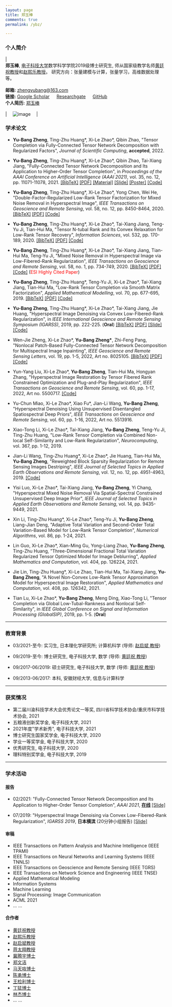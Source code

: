 ```yaml
---
layout: page
title: 郑玉棒
comments: true
permalink: /ybz/

---
```



<style>
.biblist { }

/* The item */
.biblist li { }

/* You can define custom styles for plstyle field here. */


/*************************************
   The box that contain BibTeX code
 *************************************/
div.noshow { display: none; }
div.BibTeX {
  margin-right: 1%;
  margin-left: 3%;
  margin-top: 1.2em;
  margin-bottom: 1.3em;
  border: 1px solid silver;
  padding: 0.3em 0.5em;
  background: #eeeeee;
}
div.BibTeX pre { font-size: 85%; overflow: auto;  width: 100%; }
</style>

<script>
function toggleBibtex(articleid) {
  var bib = document.getElementById('bib_'+articleid);
  if (bib) {
    if(bib.className.indexOf('BibTeX') != -1) {
    bib.className.indexOf('noshow') == -1?bib.className = 'BibTeX noshow':bib.className = 'BibTeX';
    }
  } else {
    return;
  }
}
</script>




### 个人简介
 
| <br>**郑玉棒**, [电子科技大学](https://www.uestc.edu.cn/)数学科学学院2019级博士研究生, 师从国家级教学名师[黄廷祝教授](http://www.math.uestc.edu.cn/info/1081/2041.htm)和[赵熙乐教授](https://zhaoxile.github.io/)。 研究方向：张量建模与计算，张量学习，高维数据处理等。 <br> <br> **邮箱:** <zhengyubang@163.com>  <br> **链接:** [Google Scholar](https://scholar.google.com/citations?hl=en&user=3KH22NkAAAAJ)  &emsp; [Researchgate](https://www.researchgate.net/profile/Yu_Bang_Zheng)  &emsp; [GitHub](https://github.com/YuBangZheng/) <br> **个人简历:** [郑玉棒](https://yubangzheng.github.io/images/CV_yubangzheng.pdf) <br><br>| &emsp;![image](https://yubangzheng.github.io/images/yubangzheng4.jpg)&emsp; |


### 学术论文

* **Yu-Bang Zheng**, Ting-Zhu Huang\*, Xi-Le Zhao\*, Qibin Zhao, \"Tensor Completion via Fully-Connected Tensor Network Decomposition with Regularized Factors\", _Journal of Scientific Computing_, **accepted**, 2022.


* **Yu-Bang Zheng**, Ting-Zhu Huang\*, Xi-Le Zhao\*, Qibin Zhao, Tai-Xiang Jiang, \"Fully-Connected Tensor Network Decomposition and Its Application to Higher-Order Tensor Completion\", in _Proceedings of the AAAI Conference on Artificial Intelligence (AAAI 2021)_, vol. 35, no. 12, pp. 11071-11078, 2021. <a href="javascript:toggleBibtex('zhengFCTN2021')" class="textlink">[BibTeX]</a> [[PDF]](https://ojs.aaai.org/index.php/AAAI/article/view/17321) [[Material]](https://yubangzheng.github.io/papers/Supplementary_Material_FCTN_decomposition.pdf) [[Slide]](https://yubangzheng.github.io/papers/Slide_FCTN_decomposition.pdf) [[Poster]](https://yubangzheng.github.io/papers/Poster_FCTN_decomposition.pdf) [[Code]](https://yubangzheng.github.io/codes/code_FCTN_Decomposition.zip)

<div id="bib_zhengFCTN2021" class="BibTeX noshow">
<pre>
@inproceedings{zhengFCTN2021,
  title={Fully-Connected Tensor Network Decomposition and Its Application to Higher-Order Tensor Completion}, 
  author={Zheng, Yu-Bang and Huang, Ting-Zhu and Zhao, Xi-Le and Zhao, Qibin and Jiang, Tai-Xiang}, 
  booktitle={Proceedings of the AAAI Conference on Artificial Intelligence},
  volume={35},
  number={12},
  pages={11071-11078},
  year={2021},  
}
</pre>
</div>


* **Yu-Bang Zheng**, Ting-Zhu Huang\*, Xi-Le Zhao\*, Yong Chen, Wei He, \"Double-Factor-Regularized Low-Rank Tensor Factorization for Mixed Noise Removal in Hyperspectral Image\", _IEEE Transactions on Geoscience and Remote Sensing_, vol. 58, no. 12, pp. 8450-8464, 2020. <a href="javascript:toggleBibtex('TGRS_LRTFDFR')" class="textlink">[BibTeX]</a> [[PDF]](https://ieeexplore.ieee.org/document/9084248) [[Code]](https://yubangzheng.github.io/codes/code_LRTFDFR.zip)

<div id="bib_TGRS_LRTFDFR" class="BibTeX noshow">
<pre>
@article{TGRS_LRTFDFR,
  author = {Yu-Bang Zheng and Ting-Zhu Huang and Xi-Le Zhao and Yong Chen and Wei He}, 
  journal = {IEEE Transactions on Geoscience and Remote Sensing},  
  title = {Double-Factor-Regularized Low-Rank Tensor Factorization for Mixed Noise Removal in Hyperspectral Image},
  year={2020},
  volume={58},
  number={12},
  pages={8450-8464},
  month={Dec.},
}
</pre>
</div>


* **Yu-Bang Zheng**, Ting-Zhu Huang\*, Xi-Le Zhao\*, Tai-Xiang Jiang, Teng-Yu Ji, Tian-Hui Ma, \"Tensor N-tubal Rank and Its Convex Relaxation for Low-Rank Tensor Recovery\", _Information Sciences_, vol. 532, pp. 170-189, 2020. <a href="javascript:toggleBibtex('IS_Ntubal')" class="textlink">[BibTeX]</a> [[PDF]](https://www.sciencedirect.com/science/article/pii/S0020025520303923) [[Code]](https://yubangzheng.github.io/codes/code_WSTNN.zip)

<div id="bib_IS_Ntubal" class="BibTeX noshow">
<pre>
@article{IS_Ntubal,
  author = {Yu-Bang Zheng and Ting-Zhu Huang and Xi-Le Zhao and Tai-Xiang Jiang and Teng-Yu Ji and Tian-Hui Ma},
  journal = {Information Sciences},
  title = {Tensor {N}-tubal rank and its convex relaxation for low-rank tensor recovery},
  volume = {532},
  pages = {170-189},
  year = {2020},
  month={Sep.},
}
</pre>
</div>


* **Yu-Bang Zheng**, Ting-Zhu Huang\*, Xi-Le Zhao\*, Tai-Xiang Jiang, Tian-Hui Ma, Teng-Yu Ji, \"Mixed Noise Removal in Hyperspectral Image via Low-Fibered-Rank Regularization\", _IEEE Transactions on Geoscience and Remote Sensing_, vol. 58, no. 1, pp. 734-749, 2020. <a href="javascript:toggleBibtex('TGRS_fibered')" class="textlink">[BibTeX]</a> [[PDF]](https://ieeexplore.ieee.org/document/8854307) [[Code]](https://yubangzheng.github.io/codes/code_TGRS_low-fibered-rank.zip) (<span style="color:red">ESI Highly Cited Paper</span>)

<div id="bib_TGRS_fibered" class="BibTeX noshow">
<pre>
@article{TGRS_fibered,
  author ={Yu-Bang Zheng and Ting-Zhu Huang and Xi-Le Zhao and Tai-Xiang Jiang and Tian-Hui Ma and Teng-Yu Ji},
  journal={IEEE Transactions on Geoscience and Remote Sensing},
  title={Mixed Noise Removal in Hyperspectral Image via Low-Fibered-Rank Regularization},
  year={2020},
  volume={58},
  number={1},
  pages={734-749},
  month={Jan.},
}
</pre>
</div>


* **Yu-Bang Zheng**, Ting-Zhu Huang\*, Teng-Yu Ji, Xi-Le Zhao\*, Tai-Xiang Jiang, Tian-Hui Ma, \"Low-Rank Tensor Completion via Smooth Matrix Factorization\", _Applied Mathematical Modelling_, vol. 70, pp. 677-695, 2019. <a href="javascript:toggleBibtex('AMM_SMFLRTC')" class="textlink">[BibTeX]</a> [[PDF]](https://www.sciencedirect.com/science/article/pii/S0307904X19300782) [[Code]](https://yubangzheng.github.io/codes/code_SMF-LRTC.zip)

<div id="bib_AMM_SMFLRTC" class="BibTeX noshow">
<pre>
@article{AMM_SMFLRTC,
  title = {Low-Rank Tensor Completion via Smooth Matrix Factorization},
  journal = {Applied Mathematical Modelling},
  volume = {70},
  pages = {677-695},
  year = {2019},
  author = {Yu-Bang Zheng and Ting-Zhu Huang and Teng-Yu Ji and Xi-Le Zhao and Tai-Xiang Jiang and Tian-Hui Ma},
  month={Jun.},
}
</pre>
</div>


* **Yu-Bang Zheng**, Ting-Zhu Huang\*, Xi-Le Zhao\*, Tai-Xiang Jiang, Jie Huang, \"Hyperspectral Image Denoising via Convex Low-Fibered-Rank Regularization\", in _IEEE International Geoscience and Remote Sensing Symposium (IGARSS)_, 2019, pp. 222-225. (**Oral**) <a href="javascript:toggleBibtex('IGARSS2019_fibered')" class="textlink">[BibTeX]</a> [[PDF]](https://ieeexplore.ieee.org/document/8900157) [[Slide]](https://yubangzheng.github.io/papers/Oral_IGARSS2019_ybz.pdf) [[Code]](https://yubangzheng.github.io/codes/code_TGRS_low-fibered-rank.zip)

<div id="bib_IGARSS2019_fibered" class="BibTeX noshow">
<pre>
@inproceedings{IGARSS2019_fibered,
  author={Zheng, Yu-Bang and Huang, Ting-Zhu and Zhao, Xi-Le and Jiang, Tai-Xiang and Huang, Jie},
  booktitle={IEEE International Geoscience and Remote Sensing Symposium}, 
  title={Hyperspectral Image Denoising Via Convex Low-Fibered-Rank Regularization}, 
  year={2019},
  volume={},
  number={},
  pages={222-225},
  }
</pre>
</div>


* Wen-Jie Zheng, Xi-Le Zhao\*, **Yu-Bang Zheng\***, Zhi-Feng Pang, \"Nonlocal Patch-Based Fully-Connected Tensor Network Decomposition for Multispectral Image Inpainting\", _IEEE Geoscience and Remote Sensing Letters_, vol. 19, pp. 1-5, 2022, Art no. 8025105. <a href="javascript:toggleBibtex('GRSL2021_NLFCTN')" class="textlink">[BibTeX]</a> [[PDF]](https://ieeexplore.ieee.org/document/9598921) [[Code]](https://yubangzheng.github.io/codes/code_NLFCTN.zip)

<div id="bib_GRSL2021_NLFCTN" class="BibTeX noshow">
<pre>
@article{GRSL2021_NLFCTN,
  title = {Nonlocal Patch-Based Fully-Connected Tensor Network Decomposition for Multispectral Image Inpainting},
  journal = {IEEE Geoscience and Remote Sensing Letters},
  volume = {19},
  pages = {1-5},
  year = {2022},
  author = {Wen-Jie Zheng and Xi-Le Zhao and Yu-Bang Zheng and Zhi-Feng Pang},
  month={},
}
</pre>
</div>


* Yun-Yang Liu, Xi-Le Zhao\*, **Yu-Bang Zheng**, Tian-Hui Ma, Hongyan Zhang, \"Hyperspectral Image Restoration by Tensor Fibered Rank Constrained Optimization and Plug-and-Play Regularization\", _IEEE Transactions on Geoscience and Remote Sensing_, vol. 60, pp. 1-17, 2022, Art no. 5500717. [[Code]](https://github.com/zhaoxile/TGRS_FRCTR_PnP)

* Yu-Chun Miao, Xi-Le Zhao\*, Xiao Fu\*, Jian-Li Wang, **Yu-Bang Zheng**, \"Hyperspectral Denoising Using Unsupervised Disentangled Spatiospectral Deep Priors\", _IEEE Transactions on Geoscience and Remote Sensing_, vol. 60, pp. 1-16, 2022, Art no. 5513916.

* Xiao-Tong Li, Xi-Le Zhao\*, Tai-Xiang Jiang, **Yu-Bang Zheng**, Teng-Yu Ji, Ting-Zhu Huang, \"Low-Rank Tensor Completion via Combined Non-local Self-Similarity and Low-Rank Regularization\", _Neurocomputing_, vol. 367, pp. 1-12, 2019.

* Jian-Li Wang, Ting-Zhu Huang\*, Xi-Le Zhao\*, Jie Huang, Tian-Hui Ma, **Yu-Bang Zheng**, \"Reweighted Block Sparsity Regularization for Remote Sensing Images Destriping\", _IEEE Journal of Selected Topics in Applied Earth Observations and Remote Sensing_, vol. 12, no. 12, pp. 4951-4963, 2019. [[Code]](https://yubangzheng.github.io/codes/code_RBSUTV.zip)

* Yisi Luo, Xi-Le Zhao\*, Tai-Xiang Jiang, **Yu-Bang Zheng**, Yi Chang, \"Hyperspectral Mixed Noise Removal Via Spatial-Spectral Constrained Unsupervised Deep Image Prior\", _IEEE Journal of Selected Topics in Applied Earth Observations and Remote Sensing_, vol. 14, pp. 9435-9449, 2021.

* Xin Li, Ting-Zhu Huang\*, Xi-Le Zhao\*, Teng-Yu Ji, **Yu-Bang Zheng**, Liang-Jian Deng, \"Adaptive Total Variation and Second-Order Total Variation-Based Model for Low-Rank Tensor Completion\", _Numerical Algorithms_, vol. 86, pp. 1-24, 2021.

* Lin Guo, Xi-Le Zhao\*, Xian-Ming Gu, Yong-Liang Zhao, **Yu-Bang Zheng**, Ting-Zhu Huang, \"Three-Dimensional Fractional Total Variation Regularized Tensor Optimized Model for Image Deblurring\", _Applied Mathematics and Computation_, vol. 404, pp. 126224, 2021.

* Jie Lin, Ting-Zhu Huang\*, Xi-Le Zhao, Tian-Hui Ma, Tai-Xiang Jiang, **Yu-Bang Zheng**, \"A Novel Non-Convex Low-Rank Tensor Approximation Model for Hyperspectral Image Restoration\", _Applied Mathematics and Computation_, vol. 408, pp. 126342, 2021.

* Tian Lu, Xi-Le Zhao\*, **Yu-Bang Zheng**, Meng Ding, Xiao-Tong Li, \"Tensor Completion via Global Low-Tubal-Rankness and Nonlocal Self-Similarity\", in _IEEE Global Conference on Signal and Information Processing (GlobalSIP)_, 2019, pp. 1-5. (**Oral**) 


---

### 教育背景 

* 03/2021-至今: 实习生, 日本理化学研究所; 计算机科学 (导师: [赵启斌 教授](https://qibinzhao.github.io/))

* 09/2019-至今: 博士研究生, 电子科技大学, 数学 (导师: [黄廷祝 教授](http://www.math.uestc.edu.cn/info/1081/2041.htm))

* 09/2017-06/2019: 硕士研究生, 电子科技大学, 数学 (导师: [黄廷祝 教授](http://www.math.uestc.edu.cn/info/1081/2041.htm))

* 09/2013-06/2017: 本科, 安徽财经大学, 信息与计算科学

---

### 获奖情况

*  第二届川渝科技学术大会优秀论文一等奖, 四川省科学技术协会/重庆市科学技术协会, 2021
*  五粮液创新奖学金, 电子科技大学, 2021
*  2021年度\"学术新秀\", 电子科技大学, 2021
*  博士研究生国家奖学金, 电子科技大学, 2020
*  学业一等奖学金, 电子科技大学, 2020
*  优秀研究生, 电子科技大学, 2020
*  理科特别奖学金, 电子科技大学, 2019


---

### 学术活动

#### 报告

* 02/2021: \"Fully-Connected Tensor Network Decomposition and Its Application to Higher-Order Tensor Completion\", _AAAI 2021_, **[在线](https://virtual.2021.aaai.org/paper_AAAI-4990.html)** [[Slide]](https://yubangzheng.github.io/papers/Slide_FCTN_decomposition.pdf)

* 07/2019: \"Hyperspectral Image Denoising via Convex Low-Fibered-Rank Regularization\", _IGARSS 2019_, **日本横滨** (20分钟小组报告) [[Slide]](https://yubangzheng.github.io/papers/Oral_IGARSS2019_ybz.pdf)

#### 审稿

*  IEEE Transactions on Pattern Analysis and Machine Intelligence (IEEE TPAMI)
*  IEEE Transactions on Neural Networks and Learning Systems (IEEE TNNLS)
*  IEEE Transactions on Geoscience and Remote Sensing (IEEE TGRS)
*  IEEE Transactions on Network Science and Engineering (IEEE TNSE)
*  Applied Mathematical Modeling
*  Information Systems
*  Machine Learning
*  Signal Processing: Image Communication
*  ACML 2021
*  ... ...

#### 合作者

*  [黄廷祝教授](http://www.math.uestc.edu.cn/info/1081/2041.htm)
*  [赵熙乐教授](https://zhaoxile.github.io/)
*  [赵启斌教授](https://qibinzhao.github.io)
*  [蒋太翔教授](https://taixiangjiang.github.io)
*  [冀腾宇博士](https://sites.google.com/site/tengyuji90/)
*  [郑文洁](https://wjz1355.github.io)
*  [马天咴博士](https://dblp.org/pid/173/2719.html)
*  [陈勇博士](https://chenyong1993.github.io/yongchen.github.io/)
*  [王检利博士](https://wangjianli123.github.io/)
*  [丁猛博士](https://mengding56.github.io)
*  [林杰博士](https://jielin96.github.io/)
*  ... ...

<script type="text/javascript" src="//rf.revolvermaps.com/0/0/8.js?i=5walv8lpuh8&amp;m=0&amp;c=ff0000&amp;cr1=ffffff&amp;f=arial&amp;l=33" async="async"></script>




